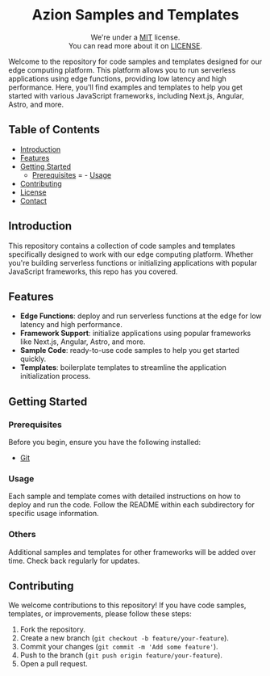 <h1 align="center">
  Azion Samples and Templates
</h1>
<p align="center">
    We're under a <a href="https://opensource.org/license/mit/" title="MIT">MIT</a> license.
    <br>
    You can read more about it on <a href="./LICENSE" title=".LICENSE">LICENSE</a>.
</p>

Welcome to the repository for code samples and templates designed for our edge computing platform. This platform allows you to run serverless applications using edge functions, providing low latency and high performance. Here, you'll find examples and templates to help you get started with various JavaScript frameworks, including Next.js, Angular, Astro, and more.

## Table of Contents
- [Introduction](#introduction)
- [Features](#features)
- [Getting Started](#getting-started)
  - [Prerequisites](#prerequisites)
=  - [Usage](#usage)
- [Contributing](#contributing)
- [License](#license)
- [Contact](#contact)

## Introduction

This repository contains a collection of code samples and templates specifically designed to work with our edge computing platform. Whether you're building serverless functions or initializing applications with popular JavaScript frameworks, this repo has you covered.

## Features

- **Edge Functions**: deploy and run serverless functions at the edge for low latency and high performance.
- **Framework Support**: initialize applications using popular frameworks like Next.js, Angular, Astro, and more.
- **Sample Code**: ready-to-use code samples to help you get started quickly.
- **Templates**: boilerplate templates to streamline the application initialization process.

## Getting Started

### Prerequisites

Before you begin, ensure you have the following installed:

- [Git](https://git-scm.com/)

### Usage

Each sample and template comes with detailed instructions on how to deploy and run the code. Follow the README within each subdirectory for specific usage information.

### Others

Additional samples and templates for other frameworks will be added over time. Check back regularly for updates.

## Contributing

We welcome contributions to this repository! If you have code samples, templates, or improvements, please follow these steps:

1. Fork the repository.
2. Create a new branch (`git checkout -b feature/your-feature`).
3. Commit your changes (`git commit -m 'Add some feature'`).
4. Push to the branch (`git push origin feature/your-feature`).
5. Open a pull request.
